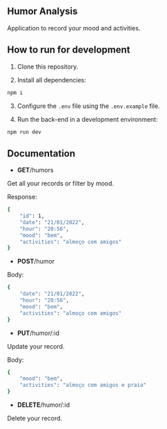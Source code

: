 ## Humor Analysis

Application to record your mood and activities.

## How to run for development

1. Clone this repository.

2. Install all dependencies:

```bash
npm i
```

3. Configure the `.env` file using the `.env.example` file.

4. Run the back-end in a development environment:

```bash
npm run dev
```

## Documentation

- **GET**/humors

Get all your records or filter by mood.

Response:

```bash
{
    "id": 1,
    "date": "21/01/2022",
    "hour": "20:56",
    "mood": "bem",
    "activities": "almoço com amigos"
}
```

- **POST**/humor

Body: 

```bash
{
    "date": "21/01/2022",
    "hour": "20:56",
    "mood": "bem",
    "activities": "almoço com amigos"
}
```

- **PUT**/humor/:id

Update your record.

Body:

```bash
{
    "mood": "bem",
    "activities": "almoço com amigos e praia"
}
```

- **DELETE**/humor/:id

Delete your record.





